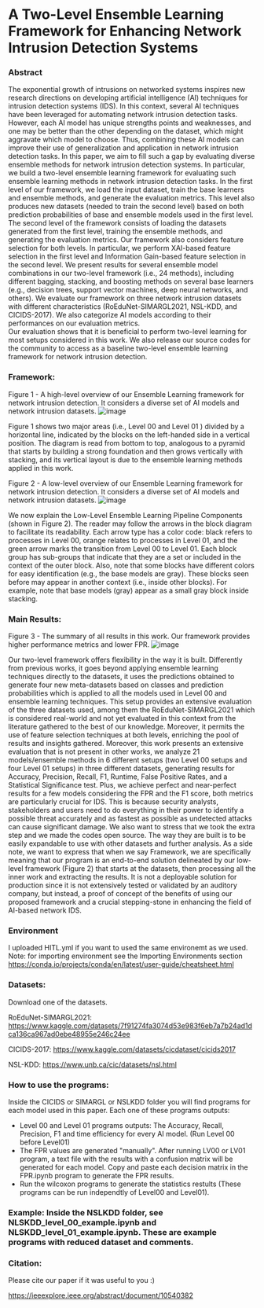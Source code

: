 # A Two-Level Ensemble Learning Framework for Enhancing Network Intrusion Detection Systems

### Abstract

The exponential growth of intrusions on networked systems inspires new research directions on developing artificial intelligence (AI) techniques for intrusion detection systems (IDS). In this context, several AI techniques have been leveraged for automating network intrusion detection tasks. However, each AI model has unique strengths points and weaknesses, and one may be better than the other depending on the dataset,
which might aggravate which model to choose. Thus, combining these AI models can improve their use of generalization and application in network
intrusion detection tasks. In this paper, we aim to fill such a gap by evaluating diverse ensemble methods for network intrusion detection systems. In particular, we build a two-level ensemble learning framework for
evaluating such ensemble learning methods in network
intrusion detection tasks. In the first level of our framework, we load the input dataset, train the base learners and ensemble methods, and generate the evaluation metrics. This level also produces new datasets (needed to train the second level) based on both prediction probabilities of base and
ensemble models used in the first level. The second level of the framework consists of loading the datasets
generated from the first level, training the ensemble methods, and generating the evaluation metrics. Our framework also considers feature selection for both levels. In particular, we perform XAI-based feature selection in the first level and Information Gain-based feature selection in the second level.  We present results for several ensemble model combinations in our two-level framework (i.e., 24 methods), including different bagging, stacking, and boosting methods on several base learners (e.g., decision trees, support vector machines, deep neural networks, and others). We evaluate our framework on three network intrusion
datasets with different characteristics (RoEduNet-SIMARGL2021, NSL-KDD, and CICIDS-2017). We also categorize AI models according to their performances on our evaluation metrics.  
Our evaluation shows that it is beneficial to perform
two-level learning for most setups considered in this work. We also release our source codes for the community to access as a baseline two-level ensemble learning framework for network intrusion detection.

### Framework:

Figure 1 - A high-level overview of our Ensemble Learning framework for network intrusion detection. It considers a diverse set of AI models and network intrusion datasets.
![image](https://github.com/ogarreche/Ensemble_Learning_2_Levels_IDS/blob/main/images/framework.png?raw=true)

Figure 1 shows two major areas (i.e., Level 00 and Level
01 ) divided by a horizontal line, indicated by the blocks on
the left-handed side in a vertical position. The diagram is
read from bottom to top, analogous to a pyramid that starts
by building a strong foundation and then grows vertically
with stacking, and its vertical layout is due to the ensemble
learning methods applied in this work.

Figure 2 - A low-level overview of our Ensemble Learning framework for network intrusion detection. It considers a diverse set of AI models and network intrusion datasets.
![image](https://github.com/ogarreche/Ensemble_Learning_2_Levels_IDS/blob/main/images/low_level_framework.png?raw=true)

We now explain the Low-Level Ensemble Learning Pipeline
Components (shown in Figure 2). The reader may follow the
arrows in the block diagram to facilitate its readability. Each
arrow type has a color code: black refers to processes in Level
00, orange relates to processes in Level 01, and the green
arrow marks the transition from Level 00 to Level 01. Each
block group has sub-groups that indicate that they are a set or
included in the context of the outer block. Also, note that some
blocks have different colors for easy identification (e.g., the
base models are gray). These blocks seen before may appear
in another context (i.e., inside other blocks). For example,
note that base models (gray) appear as a small gray block
inside stacking.

### Main Results:

Figure 3 - The summary of all results in this work. Our framework provides higher performance metrics and lower FPR.
![image](https://github.com/ogarreche/Ensemble_Learning_2_Levels_IDS/blob/main/images/Summary.png?raw=true)

Our two-level framework offers flexibility in the way it
is built. Differently from previous works, it goes beyond
applying ensemble learning techniques directly to the
datasets, it uses the predictions obtained to generate four new
meta-datasets based on classes and prediction probabilities
which is applied to all the models used in Level 00
and ensemble learning techniques. This setup provides an
extensive evaluation of the three datasets used, among
them the RoEduNet-SIMARGL2021 which is considered
real-world and not yet evaluated in this context from the
literature gathered to the best of our knowledge. Moreover,
it permits the use of feature selection techniques at both
levels, enriching the pool of results and insights gathered.
Moreover, this work presents an extensive evaluation that is
not present in other works, we analyze 21 models/ensemble
methods in 6 different setups (two Level 00 setups and four
Level 01 setups) in three different datasets, generating results
for Accuracy, Precision, Recall, F1, Runtime, False Positive
Rates, and a Statistical Significance test. Plus, we achieve
perfect and near-perfect results for a few models considering
the FPR and the F1 score, both metrics are particularly crucial
for IDS. This is because security analysts, stakeholders and users need to do everything in their power to identify
a possible threat accurately and as fastest as possible as
undetected attacks can cause significant damage.
We also want to stress that we took the extra step and we
made the codes open source. The way they are built is to
be easily expandable to use with other datasets and further
analysis. As a side note, we want to express that when we say
Framework, we are specifically meaning that our program is
an end-to-end solution delineated by our low-level framework
(Figure 2) that starts at the datasets, then processing all the
inner work and extracting the results. It is not a deployable
solution for production since it is not extensively tested or
validated by an auditory company, but instead, a proof of
concept of the benefits of using our proposed framework and
a crucial stepping-stone in enhancing the field of AI-based
network IDS.

### Environment
I uploaded HITL.yml if you want to used the same environemt as we used. Note: for importing environment see the Importing Environments section https://conda.io/projects/conda/en/latest/user-guide/cheatsheet.html

### Datasets:

Download one of the datasets. 

RoEduNet-SIMARGL2021: https://www.kaggle.com/datasets/7f91274fa3074d53e983f6eb7a7b24ad1dca136ca967ad0ebe48955e246c24ee 

CICIDS-2017: https://www.kaggle.com/datasets/cicdataset/cicids2017

NSL-KDD: https://www.unb.ca/cic/datasets/nsl.html

### How to use the programs:

Inside the CICIDS or SIMARGL or NSLKDD folder you will find programs for each model used in this paper. Each one of these programs outputs:

  - Level 00 and Level 01 programs outputs: The Accuracy, Recall, Precision, F1 and time efficiency for every AI model. (Run Level 00 before Level01)
  - The FPR values are generated "manually". After running LV00 or LV01 program, a text file with the results with a confusion matrix will be generated for each model. Copy and paste each decision matrix in the FPR.ipynb program to generate the FPR results.
  - Run the wilcoxon programs to generate the statistics restults (These programs can be run independtly of Level00 and Level01).  
 
### Example: Inside the NSLKDD folder, see NLSKDD_level_00_example.ipynb and NLSKDD_level_01_example.ipynb. These are example programs with reduced dataset and comments. 

### Citation:

Please cite our paper if it was useful to you :) 

https://ieeexplore.ieee.org/abstract/document/10540382
